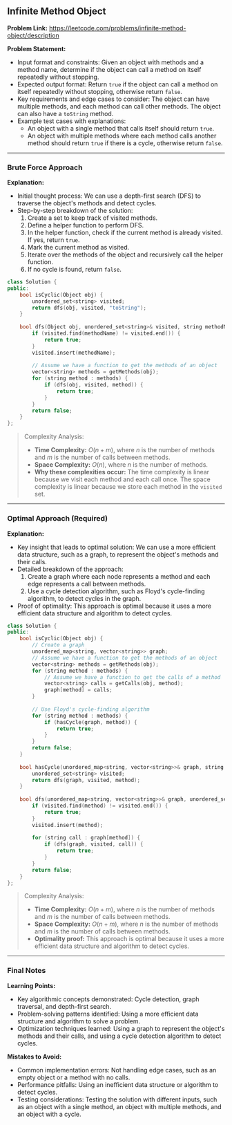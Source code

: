 ## Infinite Method Object

**Problem Link:** https://leetcode.com/problems/infinite-method-object/description

**Problem Statement:**
- Input format and constraints: Given an object with methods and a method name, determine if the object can call a method on itself repeatedly without stopping.
- Expected output format: Return `true` if the object can call a method on itself repeatedly without stopping, otherwise return `false`.
- Key requirements and edge cases to consider: The object can have multiple methods, and each method can call other methods. The object can also have a `toString` method.
- Example test cases with explanations:
  - An object with a single method that calls itself should return `true`.
  - An object with multiple methods where each method calls another method should return `true` if there is a cycle, otherwise return `false`.

---

### Brute Force Approach

**Explanation:**
- Initial thought process: We can use a depth-first search (DFS) to traverse the object's methods and detect cycles.
- Step-by-step breakdown of the solution:
  1. Create a set to keep track of visited methods.
  2. Define a helper function to perform DFS.
  3. In the helper function, check if the current method is already visited. If yes, return `true`.
  4. Mark the current method as visited.
  5. Iterate over the methods of the object and recursively call the helper function.
  6. If no cycle is found, return `false`.

```cpp
class Solution {
public:
    bool isCyclic(Object obj) {
        unordered_set<string> visited;
        return dfs(obj, visited, "toString");
    }
    
    bool dfs(Object obj, unordered_set<string>& visited, string methodName) {
        if (visited.find(methodName) != visited.end()) {
            return true;
        }
        visited.insert(methodName);
        
        // Assume we have a function to get the methods of an object
        vector<string> methods = getMethods(obj);
        for (string method : methods) {
            if (dfs(obj, visited, method)) {
                return true;
            }
        }
        return false;
    }
};
```

> Complexity Analysis:
> - **Time Complexity:** $O(n + m)$, where $n$ is the number of methods and $m$ is the number of calls between methods.
> - **Space Complexity:** $O(n)$, where $n$ is the number of methods.
> - **Why these complexities occur:** The time complexity is linear because we visit each method and each call once. The space complexity is linear because we store each method in the `visited` set.

---

### Optimal Approach (Required)

**Explanation:**
- Key insight that leads to optimal solution: We can use a more efficient data structure, such as a graph, to represent the object's methods and their calls.
- Detailed breakdown of the approach:
  1. Create a graph where each node represents a method and each edge represents a call between methods.
  2. Use a cycle detection algorithm, such as Floyd's cycle-finding algorithm, to detect cycles in the graph.
- Proof of optimality: This approach is optimal because it uses a more efficient data structure and algorithm to detect cycles.

```cpp
class Solution {
public:
    bool isCyclic(Object obj) {
        // Create a graph
        unordered_map<string, vector<string>> graph;
        // Assume we have a function to get the methods of an object
        vector<string> methods = getMethods(obj);
        for (string method : methods) {
            // Assume we have a function to get the calls of a method
            vector<string> calls = getCalls(obj, method);
            graph[method] = calls;
        }
        
        // Use Floyd's cycle-finding algorithm
        for (string method : methods) {
            if (hasCycle(graph, method)) {
                return true;
            }
        }
        return false;
    }
    
    bool hasCycle(unordered_map<string, vector<string>>& graph, string method) {
        unordered_set<string> visited;
        return dfs(graph, visited, method);
    }
    
    bool dfs(unordered_map<string, vector<string>>& graph, unordered_set<string>& visited, string method) {
        if (visited.find(method) != visited.end()) {
            return true;
        }
        visited.insert(method);
        
        for (string call : graph[method]) {
            if (dfs(graph, visited, call)) {
                return true;
            }
        }
        return false;
    }
};
```

> Complexity Analysis:
> - **Time Complexity:** $O(n + m)$, where $n$ is the number of methods and $m$ is the number of calls between methods.
> - **Space Complexity:** $O(n + m)$, where $n$ is the number of methods and $m$ is the number of calls between methods.
> - **Optimality proof:** This approach is optimal because it uses a more efficient data structure and algorithm to detect cycles.

---

### Final Notes

**Learning Points:**
- Key algorithmic concepts demonstrated: Cycle detection, graph traversal, and depth-first search.
- Problem-solving patterns identified: Using a more efficient data structure and algorithm to solve a problem.
- Optimization techniques learned: Using a graph to represent the object's methods and their calls, and using a cycle detection algorithm to detect cycles.

**Mistakes to Avoid:**
- Common implementation errors: Not handling edge cases, such as an empty object or a method with no calls.
- Performance pitfalls: Using an inefficient data structure or algorithm to detect cycles.
- Testing considerations: Testing the solution with different inputs, such as an object with a single method, an object with multiple methods, and an object with a cycle.
